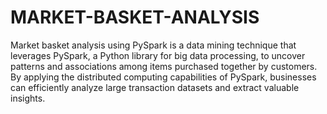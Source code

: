 # MARKET-BASKET-ANALYSIS
 Market basket analysis using PySpark is a data mining technique that leverages PySpark, a Python library for big data processing, to uncover patterns and associations among items purchased together by customers. By applying the distributed computing capabilities of PySpark, businesses can efficiently analyze large transaction datasets and extract valuable insights.
